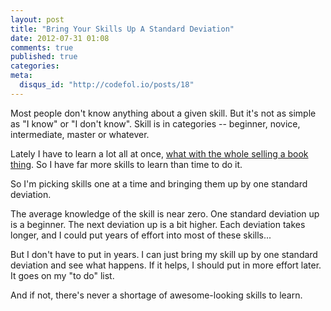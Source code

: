 ```yaml
---
layout: post
title: "Bring Your Skills Up A Standard Deviation"
date: 2012-07-31 01:08
comments: true
published: true
categories: 
meta:
  disqus_id: "http://codefol.io/posts/18"
---
```

Most people don't know anything about a given skill.  But it's not as simple as "I know" or "I don't know".  Skill is in categories -- beginner, novice, intermediate, master or whatever.

Lately I have to learn a lot all at once, <a href="http://rebuilding-rails.com">what with the whole selling a book thing</a>.  So I have far more skills to learn than time to do it.

So I'm picking skills one at a time and bringing them up by one standard deviation.

The average knowledge of the skill is near zero.  One standard deviation up is a beginner.  The next deviation up is a bit higher.  Each deviation takes longer, and I could put years of effort into most of these skills...

But I don't have to put in years.  I can just bring my skill up by one standard deviation and see what happens.  If it helps, I should put in more effort later.  It goes on my "to do" list.

And if not, there's never a shortage of awesome-looking skills to learn.
